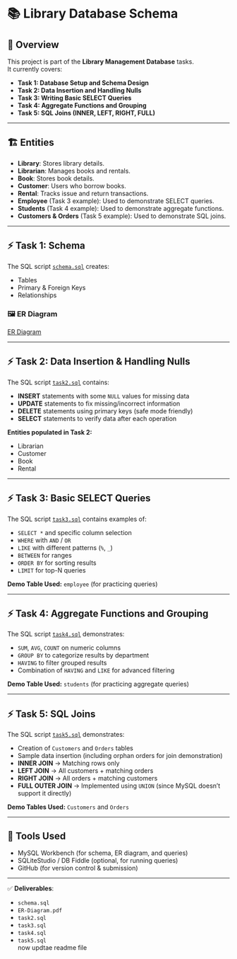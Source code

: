# 📚 Library Database Schema

## 📌 Overview
This project is part of the **Library Management Database** tasks.  
It currently covers:
- **Task 1: Database Setup and Schema Design**  
- **Task 2: Data Insertion and Handling Nulls**  
- **Task 3: Writing Basic SELECT Queries**  
- **Task 4: Aggregate Functions and Grouping**  
- **Task 5: SQL Joins (INNER, LEFT, RIGHT, FULL)**  

---

## 🏗 Entities
- **Library**: Stores library details.  
- **Librarian**: Manages books and rentals.  
- **Book**: Stores book details.  
- **Customer**: Users who borrow books.  
- **Rental**: Tracks issue and return transactions.  
- **Employee** (Task 3 example): Used to demonstrate SELECT queries.  
- **Students** (Task 4 example): Used to demonstrate aggregate functions.  
- **Customers & Orders** (Task 5 example): Used to demonstrate SQL joins.  

---

## ⚡ Task 1: Schema
The SQL script [`schema.sql`](schema.sql) creates:
- Tables  
- Primary & Foreign Keys  
- Relationships  

### 🖼 ER Diagram
[ER Diagram](ER-Diagram.pdf)

---

## ⚡ Task 2: Data Insertion & Handling Nulls
The SQL script [`task2.sql`](task2.sql) contains:
- **INSERT** statements with some `NULL` values for missing data  
- **UPDATE** statements to fix missing/incorrect information  
- **DELETE** statements using primary keys (safe mode friendly)  
- **SELECT** statements to verify data after each operation  

**Entities populated in Task 2:**
- Librarian  
- Customer  
- Book  
- Rental  

---

## ⚡ Task 3: Basic SELECT Queries
The SQL script [`task3.sql`](task3.sql) contains examples of:
- `SELECT *` and specific column selection  
- `WHERE` with `AND` / `OR`  
- `LIKE` with different patterns (`%`, `_`)  
- `BETWEEN` for ranges  
- `ORDER BY` for sorting results  
- `LIMIT` for top-N queries  

**Demo Table Used:** `employee` (for practicing queries)

---

## ⚡ Task 4: Aggregate Functions and Grouping
The SQL script [`task4.sql`](task4.sql) demonstrates:
- `SUM`, `AVG`, `COUNT` on numeric columns  
- `GROUP BY` to categorize results by department  
- `HAVING` to filter grouped results  
- Combination of `HAVING` and `LIKE` for advanced filtering  

**Demo Table Used:** `students` (for practicing aggregate queries)  

---

## ⚡ Task 5: SQL Joins
The SQL script [`task5.sql`](task5.sql) demonstrates:
- Creation of `Customers` and `Orders` tables  
- Sample data insertion (including orphan orders for join demonstration)  
- **INNER JOIN** → Matching rows only  
- **LEFT JOIN** → All customers + matching orders  
- **RIGHT JOIN** → All orders + matching customers  
- **FULL OUTER JOIN** → Implemented using `UNION` (since MySQL doesn’t support it directly)  

**Demo Tables Used:** `Customers` and `Orders`  

---

## 🚀 Tools Used
- MySQL Workbench (for schema, ER diagram, and queries)  
- SQLiteStudio / DB Fiddle (optional, for running queries)  
- GitHub (for version control & submission)  

---

✅ **Deliverables**:  
- `schema.sql`  
- `ER-Diagram.pdf`  
- `task2.sql`  
- `task3.sql`  
- `task4.sql`  
- `task5.sql`  
now  updtae readme file
